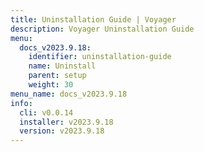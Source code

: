 ```yaml
---
title: Uninstallation Guide | Voyager
description: Voyager Uninstallation Guide
menu:
  docs_v2023.9.18:
    identifier: uninstallation-guide
    name: Uninstall
    parent: setup
    weight: 30
menu_name: docs_v2023.9.18
info:
  cli: v0.0.14
  installer: v2023.9.18
  version: v2023.9.18
---
```


